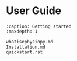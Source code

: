 # User Guide

```{toctree}
:caption: Getting started
:maxdepth: 1

whatisephysiopy.md
Installation.md
quickstart.rst
```
